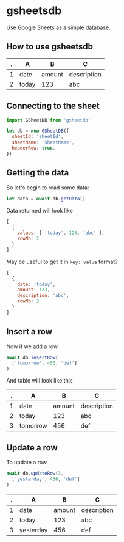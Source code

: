 # gsheetsdb
Use Google Sheets as a simple database.

## How to use gsheetsdb

. | A | B | C
--- | --- | --- | ---
1 | date | amount | description
2 | today | 123 | abc

## Connecting to the sheet
```javascript
import GSheetDB from 'gsheetdb'

let db = new GSheetDB({
  sheetId: 'sheetId',
  sheetName: 'sheetName',
  headerRow: true,
})
```

## Getting the data
So let's begin to read some data:
```javascript
let data = await db.getData()
```

Data returned will look like
```javascript
[
  {
    values: [ 'today', 123, 'abc' ],
    rowNb: 2
  }
]
```

May be useful to get it in `key: value` format?
```javascript
[
  {
    date: 'today',
    amount: 123,
    description: 'abc',
    rowNb: 2
  }
]
```

## Insert a row
Now if we add a row
```javascript
await db.insertRow(
  ['tomorrow', 456, 'def']
)
```

And table will look like this

. | A | B | C
--- | --- | --- | ---
1 | date | amount | description
2 | today | 123 | abc
3 | tomorrow | 456 | def

## Update a row
To update a row
```javascript
await db.updateRow(3,
  ['yesterday', 456, 'def']
)
```

. | A | B | C
--- | --- | --- | ---
1 | date | amount | description
2 | today | 123 | abc
3 | yesterday | 456 | def